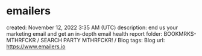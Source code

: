 # emailers

created: November 12, 2022 3:35 AM (UTC)
description: end us your marketing email and get an in-depth email health report
folder: BOOKMRKS-MTHRFCKR / SEARCH PARTY MTHRFCKR! / Blog
tags: Blog
url: https://www.emailers.io